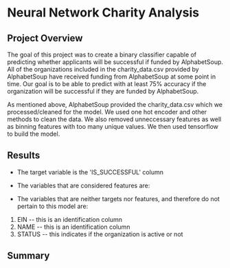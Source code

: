 # Neural Network Charity Analysis

## Project Overview
The goal of this project was to create a binary classifier capable of predicting whether applicants will be successful if funded by AlphabetSoup. All of the organizations included in the charity_data.csv provided by AlphabetSoup have received funding from AlphabetSoup at some point in time. Our goal is to be able to predict with at least 75% accuracy if the organization will be successful if they are funded by AlphabetSoup.

As mentioned above, AlphabetSoup provided the charity_data.csv which we processed/cleaned for the model. We used one hot encoder and other methods to clean the data. We also removed unneccessary features as well as binning features with too many unique values. We then used tensorflow to build the model.

## Results
- The target variable is the 'IS_SUCCESSFUL' column
- The variables that are considered features are:



- The variables that are neither targets nor features, and therefore do not pertain to this model are:
1. EIN -- this is an identification column
2. NAME -- this is an identification column
3. STATUS -- this indicates if the organization is active or not



## Summary
